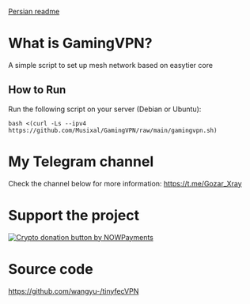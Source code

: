 [Persian readme](https://github.com/Musixal/Easy-Mesh/blob/main/README_FA.md)

# What is GamingVPN?
A simple script to set up mesh network based on easytier core

## How to Run

Run the following script on your server (Debian or Ubuntu):
```
bash <(curl -Ls --ipv4 https://github.com/Musixal/GamingVPN/raw/main/gamingvpn.sh)
```

# My Telegram channel
Check the channel below for more information:
https://t.me/Gozar_Xray

 # Support the project
 <a href="https://nowpayments.io/donation?api_key=6Z16MRY-AF14Y8T-J24TXVS-00RDKK7&source=lk_donation&medium=referral" target="_blank">
 <img src="https://nowpayments.io/images/embeds/donation-button-white.svg" alt="Crypto donation button by NOWPayments">
 </a>


# Source code
https://github.com/wangyu-/tinyfecVPN

